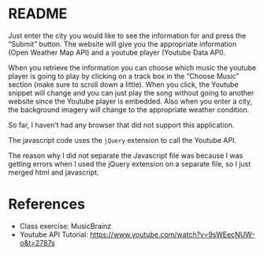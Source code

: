 # README

Just enter the city you would like to see the information for and press the “Submit” button. The website will give you the appropriate information (Open Weather Map API) and a youtube player (Youtube Data API). 

When you retrieve the information you can choose which music the youtube player is going to play by clicking on a track box in the “Choose Music” section (make sure to scroll down a little). When you click, the Youtube snippet will change and you can just play the song without going to another website since the Youtube player is embedded. Also when you enter a city, the background imagery will change to the appropriate weather condition. 

So far, I haven’t had any browser that did not support this application. 

The javascript code uses the `jQuery` extension to call the Youtube API. 

The reason why I did not separate the Javascript file was because I was getting errors when I used the jQuery extension on a separate file, so I just merged html and javascript.


# References

- Class exercise: MusicBrainz
- Youtube API Tutorial: https://www.youtube.com/watch?v=9sWEecNUW-o&t=2787s 
